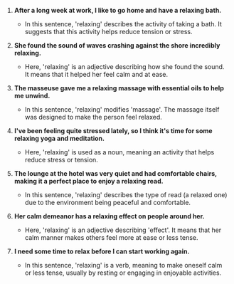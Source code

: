 1. **After a long week at work, I like to go home and have a relaxing bath.**
   - In this sentence, 'relaxing' describes the activity of taking a bath. It suggests that this activity helps reduce tension or stress.

2. **She found the sound of waves crashing against the shore incredibly relaxing.**
   - Here, 'relaxing' is an adjective describing how she found the sound. It means that it helped her feel calm and at ease.

3. **The masseuse gave me a relaxing massage with essential oils to help me unwind.**
   - In this sentence, 'relaxing' modifies 'massage'. The massage itself was designed to make the person feel relaxed.

4. **I've been feeling quite stressed lately, so I think it's time for some relaxing yoga and meditation.**
   - Here, 'relaxing' is used as a noun, meaning an activity that helps reduce stress or tension.

5. **The lounge at the hotel was very quiet and had comfortable chairs, making it a perfect place to enjoy a relaxing read.**
   - In this sentence, 'relaxing' describes the type of read (a relaxed one) due to the environment being peaceful and comfortable.

6. **Her calm demeanor has a relaxing effect on people around her.**
   - Here, 'relaxing' is an adjective describing 'effect'. It means that her calm manner makes others feel more at ease or less tense.

7. **I need some time to relax before I can start working again.**
   - In this sentence, 'relaxing' is a verb, meaning to make oneself calm or less tense, usually by resting or engaging in enjoyable activities.